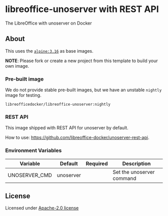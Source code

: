 # libreoffice-unoserver with REST API

The LibreOffice with unoserver on Docker

## About

This uses the [`alpine:3.16`](https://hub.docker.com/_/alpine) as base images.

**NOTE**: Please fork or create a new project from this template to build your own image.

### Pre-built image

We do not provide stable pre-built images, but we have an unstable `nightly` image for testing.

```
libreofficedocker/libreoffice-unoserver:nightly
```

### REST API

This image shipped with REST API for unoserver by default.

How to use: https://github.com/libreoffice-docker/unoserver-rest-api.

### Environment Variables

| Variable      | Default   | Required | Description               |
| ------------- | --------- | -------- | ------------------------- |
| UNOSERVER_CMD | unoserver |          | Set the unoserver command |

## License

Licensed under [Apache-2.0 license](LICENSE)
